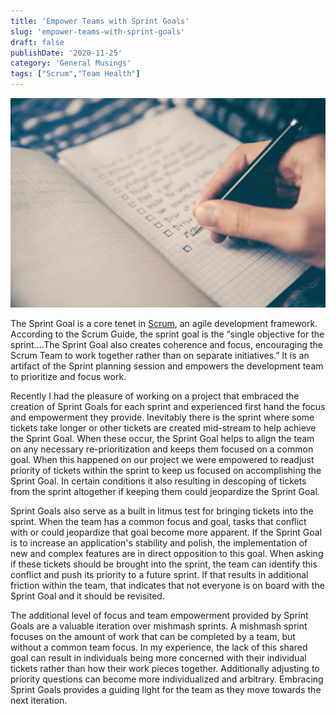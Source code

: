 ```yaml
---
title: 'Empower Teams with Sprint Goals'
slug: 'empower-teams-with-sprint-goals'
draft: false
publishDate: '2020-11-25'
category: 'General Musings'
tags: ["Scrum","Team Health"]
---
```

![Empower Teams with Sprint Goals](images/bullet-journal-planning.jpg#center)

The Sprint Goal is a core tenet in [Scrum](https://www.scrumguides.org/scrum-guide.html), an agile development framework. According to the Scrum Guide, the sprint goal is the “single objective for the sprint....The Sprint Goal also creates coherence and focus, encouraging the Scrum Team to work together rather than on separate initiatives.” It is an artifact of the Sprint planning session and empowers the development team to prioritize and focus work.

Recently I had the pleasure of working on a project that embraced the creation of Sprint Goals for each sprint and experienced first hand the focus and empowerment they provide. Inevitably there is the sprint where some tickets take longer or other tickets are created mid-stream to help achieve the Sprint Goal. When these occur, the Sprint Goal helps to align the team on any necessary re-prioritization and keeps them focused on a common goal. When this happened on our project we were empowered to readjust priority of tickets within the sprint to keep us focused on accomplishing the Sprint Goal. In certain conditions it also resulting in descoping of tickets from the sprint altogether if keeping them could jeopardize the Sprint Goal.

Sprint Goals also serve as a built in litmus test for bringing tickets into the sprint. When the team has a common focus and goal, tasks that conflict with or could jeopardize that goal become more apparent. If the Sprint Goal is to increase an application's stability and polish, the implementation of new and complex features are in direct opposition to this goal. When asking if these tickets should be brought into the sprint, the team can identify this conflict and push its priority to a future sprint. If that results in additional friction within the team, that indicates that not everyone is on board with the Sprint Goal and it should be revisited.

The additional level of focus and team empowerment provided by Sprint Goals are a valuable iteration over mishmash sprints. A mishmash sprint focuses on the amount of work that can be completed by a team, but without a common team focus. In my experience, the lack of this shared goal can result in individuals being more concerned with their individual tickets rather than how their work pieces together. Additionally adjusting to priority questions can become more individualized and arbitrary. Embracing Sprint Goals provides a guiding light for the team as they move towards the next iteration.
